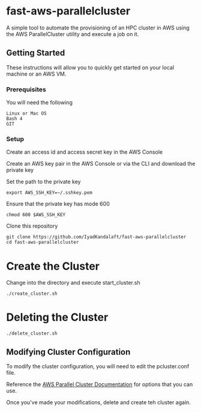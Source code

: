 # fast-aws-parallelcluster

A simple tool to automate the provisioning of an HPC cluster in AWS using the AWS ParallelCluster utility and execute a job on it.


## Getting Started

These instructions will allow you to quickly get started on your local machine or an AWS VM.

### Prerequisites

You will need the following 

```
Linux or Mac OS
Bash 4
GIT
```

### Setup

Create an access id and access secret key in the AWS Console

Create an AWS key pair in the AWS Console or via the CLI and download the private key

Set the path to the private key 

```
export AWS_SSH_KEY=~/.sshkey.pem
```

Ensure that the private key has mode 600

```
chmod 600 $AWS_SSH_KEY
```

Clone this repository

```
git clone https://github.com/IyadKandalaft/fast-aws-parallelcluster
cd fast-aws-parallelcluster
```

# Create the Cluster

Change into the directory and execute start_cluster.sh

```
./create_cluster.sh
```

# Deleting the Cluster

```
./delete_cluster.sh
```

## Modifying Cluster Configuration

To modify the cluster configuration, you will need to edit the pcluster.conf file.

Reference the [AWS Parallel Cluster Documentation](https://aws-parallelcluster.readthedocs.io/en/latest/configuration.html) for options that you can use.

Once you've made your modifications, delete and create teh cluster again.
